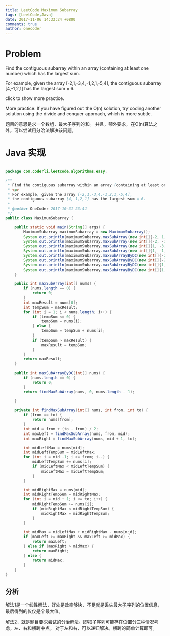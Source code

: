 ```yaml
---
title: LeetCode Maximum Subarray
tags: [LeetCode,Java]
date: 2017-11-06 14:33:24 +0800
comments: true
author: onecoder
---
```

# Problem

Find the contiguous subarray within an array (containing at least one number) which has the largest sum.

For example, given the array [-2,1,-3,4,-1,2,1,-5,4],
the contiguous subarray [4,-1,2,1] has the largest sum = 6.

click to show more practice.

More practice:
If you have figured out the O(n) solution, try coding another solution using the divide and conquer approach, which is more subtle.


题目的意思是求一个数组，最大子序列的和。 并且，额外要求，在O(n)算法之外，可以尝试用分治法解决该问题。


<!--break-->

# Java 实现

``` java

package com.coderli.leetcode.algorithms.easy;

/**
 * Find the contiguous subarray within an array (containing at least one number) which has the largest sum.
 * <p>
 * For example, given the array [-2,1,-3,4,-1,2,1,-5,4],
 * the contiguous subarray [4,-1,2,1] has the largest sum = 6.
 *
 * @author OneCoder 2017-10-31 23:41
 */
public class MaximumSubarray {

    public static void main(String[] args) {
        MaximumSubarray maximumSubarray = new MaximumSubarray();
        System.out.println(maximumSubarray.maxSubArray(new int[]{-2, 1, -3, 4, -1, 2, 1, -5, 4}));
        System.out.println(maximumSubarray.maxSubArray(new int[]{-2, -1}));
        System.out.println(maximumSubarray.maxSubArray(new int[]{1, -3, 2}));
        System.out.println(maximumSubarray.maxSubArray(new int[]{1, -1, -2, 2}));
        System.out.println(maximumSubarray.maxSubArrayByDC(new int[]{-2, 1, -3, 4, -1, 2, 1, -5, 4}));
        System.out.println(maximumSubarray.maxSubArrayByDC(new int[]{-2, -1}));
        System.out.println(maximumSubarray.maxSubArrayByDC(new int[]{1, -3, 2}));
        System.out.println(maximumSubarray.maxSubArrayByDC(new int[]{1, -1, -2, 2}));
    }

    public int maxSubArray(int[] nums) {
        if (nums.length == 0) {
            return 0;
        }
        int maxResult = nums[0];
        int tempSum = maxResult;
        for (int i = 1; i < nums.length; i++) {
            if (tempSum <= 0) {
                tempSum = nums[i];
            } else {
                tempSum = tempSum + nums[i];
            }
            if (tempSum > maxResult) {
                maxResult = tempSum;
            }
        }
        return maxResult;
    }

    public int maxSubArrayByDC(int[] nums) {
        if (nums.length == 0) {
            return 0;
        }
        return findMaxSubArray(nums, 0, nums.length - 1);

    }

    private int findMaxSubArray(int[] nums, int from, int to) {
        if (from == to) {
            return nums[from];
        }
        int mid = from + (to - from) / 2;
        int maxLeft = findMaxSubArray(nums, from, mid);
        int maxRight = findMaxSubArray(nums, mid + 1, to);

        int midLeftMax = nums[mid];
        int midLeftTempSum = midLeftMax;
        for (int i = mid -1; i >= from; i--) {
            midLeftTempSum += nums[i];
            if (midLeftMax < midLeftTempSum) {
                midLeftMax = midLeftTempSum;
            }
        }

        int midRightMax = nums[mid];
        int midRightTempSum = midRightMax;
        for (int i = mid + 1; i <= to; i++) {
            midRightTempSum += nums[i];
            if (midRightMax < midRightTempSum) {
                midRightMax = midRightTempSum;
            }
        }

        int midMax = midLeftMax + midRightMax - nums[mid];
        if (maxLeft >= maxRight && maxLeft >= midMax) {
            return maxLeft;
        } else if (maxRight > midMax) {
            return maxRight;
        } else {
            return midMax;
        }
    }
}


```

## 分析

解法1是一个线性解法，好处是效率够快，不足就是丢失最大子序列的位置信息，最后得到的仅仅是个最大值。

解法2，就是题目要求尝试的分治解法。即把子序列可能存在位置分三种情况考虑，左、右和横跨中点。
对于左和右，可以递归解决。横跨的简单计算即可。